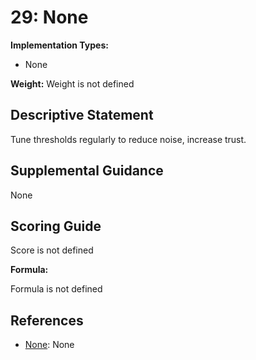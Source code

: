 # 29: None

**Implementation Types:**

- None

**Weight:** Weight is not defined

## Descriptive Statement

Tune thresholds regularly to reduce noise, increase trust.

## Supplemental Guidance

None

## Scoring Guide

Score is not defined

**Formula:**

Formula is not defined

## References

- [None](None): None

